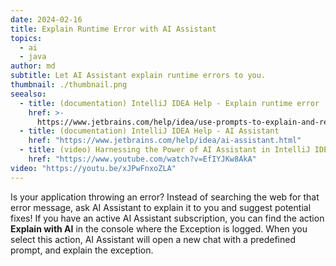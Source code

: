 ```yaml
---
date: 2024-02-16
title: Explain Runtime Error with AI Assistant
topics:
  - ai
  - java
author: md
subtitle: Let AI Assistant explain runtime errors to you.
thumbnail: ./thumbnail.png
seealso:
  - title: (documentation) IntelliJ IDEA Help - Explain runtime error
    href: >-
      https://www.jetbrains.com/help/idea/use-prompts-to-explain-and-refactor-your-code.html#ai-explain-runtime-error
  - title: (documentation) IntelliJ IDEA Help - AI Assistant
    href: "https://www.jetbrains.com/help/idea/ai-assistant.html"
  - title: (video) Harnessing the Power of AI Assistant in IntelliJ IDEA
    href: "https://www.youtube.com/watch?v=EfIYJKw8AkA"
video: "https://youtu.be/xJPwFnxoZLA"
---
```


Is your application throwing an error? Instead of searching the web for that error message, ask AI Assistant to explain it to you and suggest potential fixes!
If you have an active AI Assistant subscription, you can find the action **Explain with AI** in the console where the Exception is logged. When you select this action, AI Assistant will open a new chat with a predefined prompt, and explain the exception.
